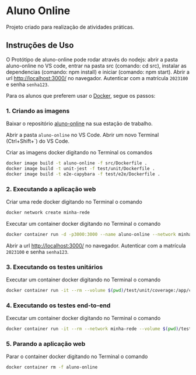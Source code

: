 # Aluno Online

Projeto criado para realização de atividades práticas.

## Instruções de Uso

O Protótipo de aluno-online pode rodar através do nodejs: abrir a pasta aluno-online no VS code, entrar na pasta src (comando: cd src), instalar as dependencias (comando: npm install) e iniciar (comando: npm start). Abrir a url <http://localhost:3000/> no navegador. Autenticar com a matrícula `2023100` e senha `senha123`.

Para os alunos que preferem usar o [Docker](https://www.docker.com/), segue os passos:

### 1. Criando as imagens

Baixar o repositório [aluno-online](https://github.com/eamaya/aluno-online) na sua estação de trabalho.

Abrir a pasta `aluno-online` no VS Code. Abrir um novo Terminal (Ctrl+Shift+`) do VS Code.

Criar as imagens docker digitando no Terminal os comandos

```bash  
docker image build -t aluno-online -f src/Dockerfile .
docker image build -t unit-jest -f test/unit/Dockerfile .
docker image build -t e2e-capybara -f test/e2e/Dockerfile .
```

### 2. Executando a aplicação web

Criar uma rede docker digitando no Terminal o comando

```bash
docker network create minha-rede
```

Executar um container docker digitando no Terminal o comando

```bash
docker container run -d -p3000:3000 --name aluno-online --network minha-rede aluno-online
```

Abrir a url <http://localhost:3000/> no navegador. Autenticar com a matrícula `2023100` e senha `senha123`.

### 3. Executando os testes unitários

Executar um container docker digitando no Terminal o comando

```bash
docker container run -it --rm --volume $(pwd)/test/unit/coverage:/app/coverage unit-jest
```

### 4. Executando os testes end-to-end

Executar um container docker digitando no Terminal o comando

```bash
docker container run -it --rm --network minha-rede --volume $(pwd)/test/e2e/reports:/app/reports e2e-capybara
```

### 5. Parando a aplicação web

Parar o container docker digitando no Terminal o comando

```bash
docker container rm -f aluno-online
```
